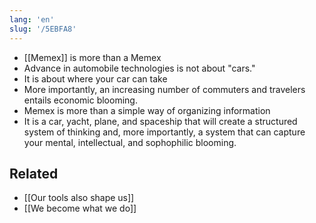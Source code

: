 ```yaml
---
lang: 'en'
slug: '/5EBFA8'
---
```


- [[Memex]] is more than a Memex
- Advance in automobile technologies is not about "cars."
- It is about where your car can take 
- More importantly, an increasing number of commuters and travelers entails economic blooming.
- Memex is more than a simple way of organizing information
- It is a car, yacht, plane, and spaceship that will create a structured system of thinking and, more importantly, a system that can capture your mental, intellectual, and sophophilic blooming.

## Related

- [[Our tools also shape us]]
- [[We become what we do]]
